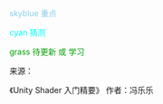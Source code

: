 <font color=skyblue>skyblue 重点</font>

<font color = cyan>cyan 猜测</font>

<font color = grass>grass 待更新 或 学习</font>



来源：

《Unity Shader 入门精要》 作者：冯乐乐